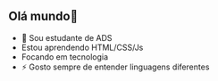 ## Olá mundo👋

- 🔭 Sou estudante de ADS
-  Estou aprendendo HTML/CSS/Js
-  Focando em tecnologia
- ⚡ Gosto sempre de entender linguagens diferentes
